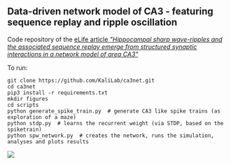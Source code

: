 ## Data-driven network model of CA3 - featuring sequence replay and ripple oscillation

Code repository of the [eLife article _"Hippocampal sharp wave-ripples and the associated sequence replay emerge from structured synaptic interactions in a network model of area CA3"_](https://elifesciences.org/articles/71850)

To run:

    git clone https://github.com/KaliLab/ca3net.git
    cd ca3net
    pip3 install -r requirements.txt
    mkdir figures
    cd scripts
    python generate_spike_train.py  # generate CA3 like spike trains (as exploration of a maze)
    python stdp.py  # learns the recurrent weight (via STDP, based on the spiketrain)
    python spw_network.py  # creates the network, runs the simulation, analyses and plots results

![](https://raw.githubusercontent.com/KaliLab/ca3net/master/summary.png)

